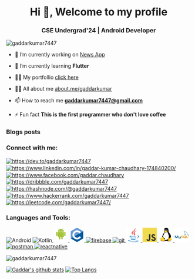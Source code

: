 <h1 align="center">Hi 👋, Welcome to my profile</h1>
<h3 align="center">CSE Undergrad'24 | Android Developer</h3>

<p align="left"> <img src="https://komarev.com/ghpvc/?username=gaddarkumar7447&label=Profile%20views&color=0e75b6&style=flat" alt="gaddarkumar7447" /> </p>

- 🔭 I’m currently working on [News App](https://github.com/gaddarkumar7447/News-App)

- 🌱 I’m currently learning **Flutter**

- 👨‍💻 My portfollio [click here](https://gaddarkumar7447.github.io/My-Portfolio/)

- 👨‍💻 All about me [about.me/gaddarkumar](about.me/gaddarkumar)

- 📫 How to reach me **gaddarkumar7447@gmail.com**

- ⚡ Fun fact **This is the first programmer who don't love coffee**

### Blogs posts
<!-- BLOG-POST-LIST:START -->
<!-- BLOG-POST-LIST:END -->

<h3 align="left">Connect with me:</h3>
<p align="left">

<a href="https://dev.to/https://dev.to/gaddarkumar7447" target="blank"><img align="center" src="https://raw.githubusercontent.com/rahuldkjain/github-profile-readme-generator/master/src/images/icons/Social/devto.svg" alt="https://dev.to/gaddarkumar7447" height="30" width="40" /></a>
<a href="https://linkedin.com/in/https://www.linkedin.com/in/gaddar-kumar-chaudhary-174840200/" target="blank"><img align="center" src="https://raw.githubusercontent.com/rahuldkjain/github-profile-readme-generator/master/src/images/icons/Social/linked-in-alt.svg" alt="https://www.linkedin.com/in/gaddar-kumar-chaudhary-174840200/" height="30" width="40" /></a>
<a href="https://fb.com/https://www.facebook.com/gaddar.chaudhary" target="blank"><img align="center" src="https://raw.githubusercontent.com/rahuldkjain/github-profile-readme-generator/master/src/images/icons/Social/facebook.svg" alt="https://www.facebook.com/gaddar.chaudhary" height="30" width="40" /></a>
<a href="https://dribbble.com/https://dribbble.com/gaddarkumar7447" target="blank"><img align="center" src="https://raw.githubusercontent.com/rahuldkjain/github-profile-readme-generator/master/src/images/icons/Social/dribbble.svg" alt="https://dribbble.com/gaddarkumar7447" height="30" width="40" /></a>
<a href="https://hashnode.com/https://hashnode.com/@gaddarkumar7447" target="blank"><img align="center" src="https://raw.githubusercontent.com/rahuldkjain/github-profile-readme-generator/master/src/images/icons/Social/hashnode.svg" alt="https://hashnode.com/@gaddarkumar7447" height="30" width="40" /></a>
<a href="https://www.hackerrank.com/https://www.hackerrank.com/gaddarkumar7447" target="blank"><img align="center" src="https://raw.githubusercontent.com/rahuldkjain/github-profile-readme-generator/master/src/images/icons/Social/hackerrank.svg" alt="https://www.hackerrank.com/gaddarkumar7447" height="30" width="40" /></a>
<a href="https://www.leetcode.com/https://leetcode.com/gaddarkumar7447/" target="blank"><img align="center" src="https://raw.githubusercontent.com/rahuldkjain/github-profile-readme-generator/master/src/images/icons/Social/leet-code.svg" alt="https://leetcode.com/gaddarkumar7447/" height="30" width="40" /></a></p>

<h3 align="left">Languages and Tools:</h3>

<p align="left">

<img src="https://user-images.githubusercontent.com/53803245/114309142-d96df000-9b03-11eb-886d-8cbdbdae7c9b.png" alt="Android" width="48" height="48"/>
  <img src="https://user-images.githubusercontent.com/53803245/131665166-e5b0330e-a07f-473d-9f44-8a0d37f293d2.png" alt="Kotlin" width="35" height="35"/><a href="https://developer.android.com" target="_blank" rel="noreferrer"> <img src="https://raw.githubusercontent.com/devicons/devicon/master/icons/android/android-original-wordmark.svg" alt="android" width="40" height="40"/> 
</a>
<a href="https://www.cprogramming.com/" target="_blank" rel="noreferrer"> <img src="https://raw.githubusercontent.com/devicons/devicon/master/icons/c/c-original.svg" alt="c" width="40" height="40"/> </a>
<a href="https://firebase.google.com/" target="_blank" rel="noreferrer"> <img src="https://www.vectorlogo.zone/logos/firebase/firebase-icon.svg" alt="firebase" width="40" height="40"/> </a>
<a href="https://git-scm.com/" target="_blank" rel="noreferrer"> <img src="https://www.vectorlogo.zone/logos/git-scm/git-scm-icon.svg" alt="git" width="40" height="40"/> </a> 
<a href="https://www.java.com" target="_blank" rel="noreferrer"> <img src="https://raw.githubusercontent.com/devicons/devicon/master/icons/java/java-original.svg" alt="java" width="40" height="40"/> </a> 
<a href="https://developer.mozilla.org/en-US/docs/Web/JavaScript" target="_blank" rel="noreferrer"> <img src="https://raw.githubusercontent.com/devicons/devicon/master/icons/javascript/javascript-original.svg" alt="javascript" width="40" height="40"/> </a>
<a href="https://www.linux.org/" target="_blank" rel="noreferrer"> <img src="https://raw.githubusercontent.com/devicons/devicon/master/icons/linux/linux-original.svg" alt="linux" width="40" height="40"/> </a>
<a href="https://www.mysql.com/" target="_blank" rel="noreferrer"> <img src="https://raw.githubusercontent.com/devicons/devicon/master/icons/mysql/mysql-original-wordmark.svg" alt="mysql" width="40" height="40"/> </a> 
<a href="https://postman.com" target="_blank" rel="noreferrer"> <img src="https://www.vectorlogo.zone/logos/getpostman/getpostman-icon.svg" alt="postman" width="40" height="40"/> </a> <a href="https://reactnative.dev/" target="_blank" rel="noreferrer"> <img src="https://reactnative.dev/img/header_logo.svg" alt="reactnative" width="40" height="40"/> </a> </p>


<p><img align="center" src="https://github-readme-streak-stats.herokuapp.com/?user=gaddarkumar7447&" alt="gaddarkumar7447" /></p>


[![Gaddar's github stats](https://github-readme-stats.vercel.app/api?username=gaddarkumar7447&show_icons=true&theme=algolia)](https://github.com/gaddarkumar7447?tab=repositories)
[![Top Langs](https://github-readme-stats.vercel.app/api/top-langs/?username=gaddarkumar7447&show_icons=true&theme=algolia)](https://github.com/gaddarkumar7447?tab=repositories) 
